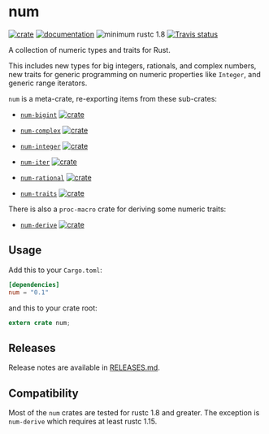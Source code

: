 # num

[![crate](https://img.shields.io/crates/v/num.svg)](https://crates.io/crates/num)
[![documentation](https://docs.rs/num/badge.svg)](https://docs.rs/num)
![minimum rustc 1.8](https://img.shields.io/badge/rustc-1.8+-red.svg)
[![Travis status](https://travis-ci.org/rust-num/num.svg?branch=master)](https://travis-ci.org/rust-num/num)

A collection of numeric types and traits for Rust.

This includes new types for big integers, rationals, and complex numbers,
new traits for generic programming on numeric properties like `Integer`,
and generic range iterators.

`num` is a meta-crate, re-exporting items from these sub-crates:

- [`num-bigint`](https://github.com/rust-num/num-bigint)
  [![crate](https://img.shields.io/crates/v/num-bigint.svg)](https://crates.io/crates/num-bigint)

- [`num-complex`](https://github.com/rust-num/num-complex)
  [![crate](https://img.shields.io/crates/v/num-complex.svg)](https://crates.io/crates/num-complex)

- [`num-integer`](https://github.com/rust-num/num-integer)
  [![crate](https://img.shields.io/crates/v/num-integer.svg)](https://crates.io/crates/num-integer)

- [`num-iter`](https://github.com/rust-num/num-iter)
  [![crate](https://img.shields.io/crates/v/num-iter.svg)](https://crates.io/crates/num-iter)

- [`num-rational`](https://github.com/rust-num/num-rational)
  [![crate](https://img.shields.io/crates/v/num-rational.svg)](https://crates.io/crates/num-rational)

- [`num-traits`](https://github.com/rust-num/num-traits)
  [![crate](https://img.shields.io/crates/v/num-traits.svg)](https://crates.io/crates/num-traits)

There is also a `proc-macro` crate for deriving some numeric traits:

- [`num-derive`](https://github.com/rust-num/num-derive)
  [![crate](https://img.shields.io/crates/v/num-derive.svg)](https://crates.io/crates/num-derive)

## Usage

Add this to your `Cargo.toml`:

```toml
[dependencies]
num = "0.1"
```

and this to your crate root:

```rust
extern crate num;
```

## Releases

Release notes are available in [RELEASES.md](RELEASES.md).

## Compatibility

Most of the `num` crates are tested for rustc 1.8 and greater.
The exception is `num-derive` which requires at least rustc 1.15.
